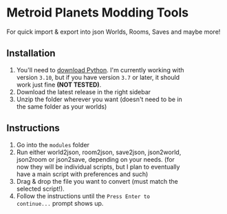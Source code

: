 # Metroid Planets Modding Tools
 For quick import & export into json Worlds, Rooms, Saves and maybe more!

## Installation
1. You'll need to [download Python](https://www.python.org/downloads/). I'm currently working with  
  version `3.10`, but if you have version `3.7` or later, it should  
	work just fine **(NOT TESTED)**.
2. Download the latest release in the right sidebar
3. Unzip the folder wherever you want (doesn't need to be in  
  the same folder as your worlds)
## Instructions
1. Go into the `modules` folder
2. Run either world2json, room2json, save2json, json2world,  
	json2room or json2save, depending on your needs. (for  
	now they will be individual scripts, but I plan to eventually  
	have a main script with preferences and such)
3. Drag & drop the file you want to convert (must match the  
	selected script!).
4. Follow the instructions until the `Press Enter to`  
  `continue...` prompt shows up.
